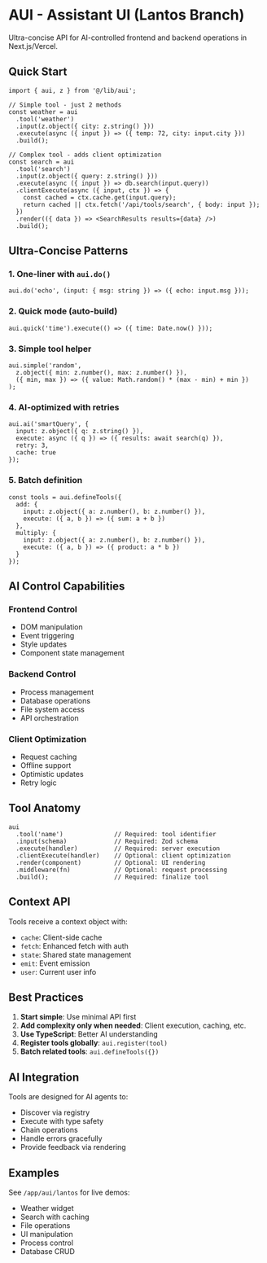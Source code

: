 # AUI - Assistant UI (Lantos Branch)

Ultra-concise API for AI-controlled frontend and backend operations in Next.js/Vercel.

## Quick Start

```tsx
import { aui, z } from '@/lib/aui';

// Simple tool - just 2 methods
const weather = aui
  .tool('weather')
  .input(z.object({ city: z.string() }))
  .execute(async ({ input }) => ({ temp: 72, city: input.city }))
  .build();

// Complex tool - adds client optimization
const search = aui
  .tool('search')
  .input(z.object({ query: z.string() }))
  .execute(async ({ input }) => db.search(input.query))
  .clientExecute(async ({ input, ctx }) => {
    const cached = ctx.cache.get(input.query);
    return cached || ctx.fetch('/api/tools/search', { body: input });
  })
  .render(({ data }) => <SearchResults results={data} />)
  .build();
```

## Ultra-Concise Patterns

### 1. One-liner with `aui.do()`
```tsx
aui.do('echo', (input: { msg: string }) => ({ echo: input.msg }));
```

### 2. Quick mode (auto-build)
```tsx
aui.quick('time').execute(() => ({ time: Date.now() }));
```

### 3. Simple tool helper
```tsx
aui.simple('random', 
  z.object({ min: z.number(), max: z.number() }),
  ({ min, max }) => ({ value: Math.random() * (max - min) + min })
);
```

### 4. AI-optimized with retries
```tsx
aui.ai('smartQuery', {
  input: z.object({ q: z.string() }),
  execute: async ({ q }) => ({ results: await search(q) }),
  retry: 3,
  cache: true
});
```

### 5. Batch definition
```tsx
const tools = aui.defineTools({
  add: {
    input: z.object({ a: z.number(), b: z.number() }),
    execute: ({ a, b }) => ({ sum: a + b })
  },
  multiply: {
    input: z.object({ a: z.number(), b: z.number() }),
    execute: ({ a, b }) => ({ product: a * b })
  }
});
```

## AI Control Capabilities

### Frontend Control
- DOM manipulation
- Event triggering
- Style updates
- Component state management

### Backend Control
- Process management
- Database operations
- File system access
- API orchestration

### Client Optimization
- Request caching
- Offline support
- Optimistic updates
- Retry logic

## Tool Anatomy

```tsx
aui
  .tool('name')              // Required: tool identifier
  .input(schema)             // Required: Zod schema
  .execute(handler)          // Required: server execution
  .clientExecute(handler)    // Optional: client optimization
  .render(component)         // Optional: UI rendering
  .middleware(fn)            // Optional: request processing
  .build();                  // Required: finalize tool
```

## Context API

Tools receive a context object with:
- `cache`: Client-side cache
- `fetch`: Enhanced fetch with auth
- `state`: Shared state management
- `emit`: Event emission
- `user`: Current user info

## Best Practices

1. **Start simple**: Use minimal API first
2. **Add complexity only when needed**: Client execution, caching, etc.
3. **Use TypeScript**: Better AI understanding
4. **Register tools globally**: `aui.register(tool)`
5. **Batch related tools**: `aui.defineTools({})`

## AI Integration

Tools are designed for AI agents to:
- Discover via registry
- Execute with type safety
- Chain operations
- Handle errors gracefully
- Provide feedback via rendering

## Examples

See `/app/aui/lantos` for live demos:
- Weather widget
- Search with caching
- File operations
- UI manipulation
- Process control
- Database CRUD